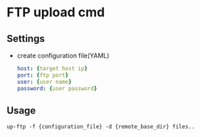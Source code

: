 # FTP upload cmd

## Settings

* create configuration file(YAML)
    ```yaml
    host: {target host ip}
    port: {ftp port}
    user: {user name}
    password: {user password}
    ```

## Usage

```
up-ftp -f {configuration_file} -d {remote_base_dir} files..
```

